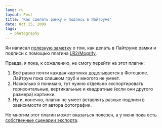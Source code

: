 ```yaml
---
lang: ru
layout: Post
title: 'Как сделать рамку и подпись в Лайтруме'
date: Oct 15, 2009
tags:
  - photography
---
```


Ян написал [полезную заметку](http://blindmonk.livejournal.com/881967.html "Как ставить свою подпись и делать рамки в Lightroom") о том, как делать в Лайтруме рамки и подписи с помощью плагина [LR2/Mogrify](http://www.photographers-toolbox.com/products/lr2mogrify.php?sec=install "LR2/Mogrify — Add Watermarks, Border and Text Annotions to Images Exported by Adobe Lightroom 2").

Правда, я пока, к сожалению, не смогу перейти на этот плагин:

1. Всё равно почти каждая картинка доделывается в Фотошопе. Лайтрум пока слишком груб и многого не умеет.
2. Насколько я понимаю, тут нужно отдельно экспортировать горизонтальные, вертикальные и квадратные (если они другого размера) картинки.
3. Ну и, конечно, плагин не умеет вставлять разные подписи в зависимости от автора фотографии.

Но многим этот плагин может оказаться полезен, а у меня пока есть [собственные сценарии экспорта](http://sapegin.ru/pew "Photoshop Export Workflow").

